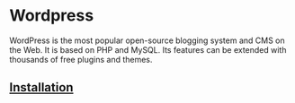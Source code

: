 # Wordpress

WordPress is the most popular open-source blogging system and CMS on the Web. It is based on PHP and MySQL. Its features can be extended with thousands of free plugins and themes.

## [Installation](/wordpress/installation.md)



